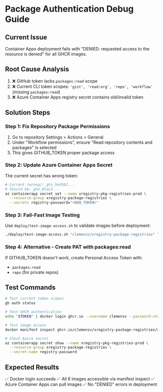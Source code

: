 # Package Authentication Debug Guide

## Current Issue
Container Apps deployment fails with "DENIED: requested access to the resource is denied" for all GHCR images.

## Root Cause Analysis
1. ❌ GitHub token lacks `packages:read` scope
2. ❌ Current CLI token scopes: `'gist', 'read:org', 'repo', 'workflow'` (missing `packages:read`)
3. ❌ Azure Container Apps registry secret contains old/invalid token

## Solution Steps

### Step 1: Fix Repository Package Permissions
1. Go to repository Settings > Actions > General
2. Under "Workflow permissions", ensure "Read repository contents and packages" is selected
3. This gives GITHUB_TOKEN proper package access

### Step 2: Update Azure Container Apps Secret
The current secret has wrong token:
```bash
# Current (wrong): ghs_heVhb1...
# Should be: gho_WlaL3...
az containerapp secret set --name xregistry-pkg-registries-prod \
  --resource-group xregistry-package-registries \
  --secrets registry-password="<NEW_TOKEN>"
```

### Step 3: Fail-Fast Image Testing
Use `deploy/test-image-access.sh` to validate images before deployment:
```bash
./deploy/test-image-access.sh "clemensv/xregistry-package-registries" "latest" "$GITHUB_TOKEN"
```

### Step 4: Alternative - Create PAT with packages:read
If GITHUB_TOKEN doesn't work, create Personal Access Token with:
- `packages:read`
- `repo` (for private repos)

## Test Commands
```bash
# Test current token scopes
gh auth status

# Test GHCR authentication
echo "$TOKEN" | docker login ghcr.io --username clemensv --password-stdin

# Test image access
docker manifest inspect ghcr.io/clemensv/xregistry-package-registries/xregistry-bridge:latest

# Check Azure secret
az containerapp secret show --name xregistry-pkg-registries-prod \
  --resource-group xregistry-package-registries \
  --secret-name registry-password
```

## Expected Results
✅ Docker login succeeds
✅ All 6 images accessible via manifest inspect
✅ Azure Container Apps can pull images
✅ No "DENIED" errors in deployment 